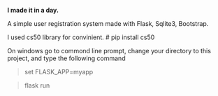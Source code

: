 
**I made it in a day.**

A simple user registration system made with Flask, Sqlite3, Bootstrap.

I used cs50 library for convinient. # pip install cs50

On windows go to commond line prompt, change your directory to this project, and type the following command 

> set FLASK_APP=myapp

>flask run
